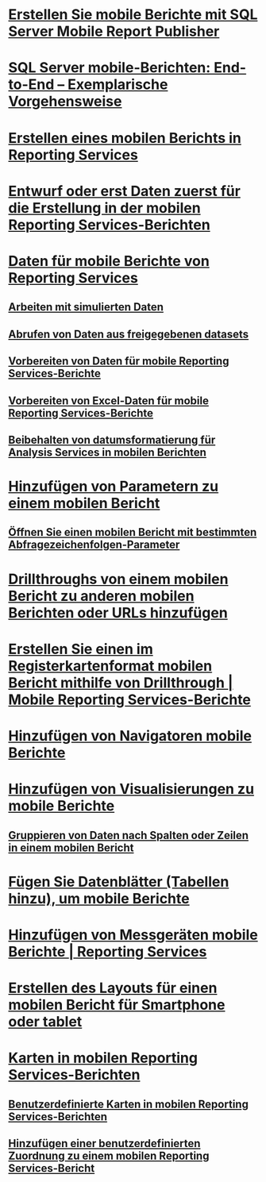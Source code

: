 # [Erstellen Sie mobile Berichte mit SQL Server Mobile Report Publisher](create-mobile-reports-with-sql-server-mobile-report-publisher.md)  
# [SQL Server mobile-Berichten: End-to-End – Exemplarische Vorgehensweise](sql-server-mobile-reports-end-to-end-walk-through.md)  
# [Erstellen eines mobilen Berichts in Reporting Services](create-a-reporting-services-mobile-report.md)  
# [Entwurf oder erst Daten zuerst für die Erstellung in der mobilen Reporting Services-Berichten](design-first-or-data-first-when-creating-in-reporting-services-mobile-reports.md)  
# [Daten für mobile Berichte von Reporting Services](data-for-reporting-services-mobile-reports.md)  
## [Arbeiten mit simulierten Daten](work-with-simulated-data-in-reporting-services-mobile-reports.md)  
## [Abrufen von Daten aus freigegebenen datasets](get-data-from-shared-datasets-in-reporting-services-mobile-reports.md)  
## [Vorbereiten von Daten für mobile Reporting Services-Berichte](prepare-data-for-reporting-services-mobile-reports.md)  
## [Vorbereiten von Excel-Daten für mobile Reporting Services-Berichte](prepare-excel-data-for-reporting-services-mobile-reports.md)  
## [Beibehalten von datumsformatierung für Analysis Services in mobilen Berichten](retain-date-formatting-for-analysis-services-in-mobile-reports.md)  
# [Hinzufügen von Parametern zu einem mobilen Bericht](add-parameters-to-a-mobile-report-reporting-services.md)  
## [Öffnen Sie einen mobilen Bericht mit bestimmten Abfragezeichenfolgen-Parameter](open-a-mobile-report-with-specific-query-string-parameters-reporting-services.md)  
# [Drillthroughs von einem mobilen Bericht zu anderen mobilen Berichten oder URLs hinzufügen](add-drillthrough-from-a-mobile-report-to-other-mobile-reports-or-urls.md)  
# [Erstellen Sie einen im Registerkartenformat mobilen Bericht mithilfe von Drillthrough | Mobile Reporting Services-Berichte](create-a-tabbed-mobile-report-by-using-drillthrough.md)  
# [Hinzufügen von Navigatoren mobile Berichte](add-navigators-to-reporting-services-mobile-reports.md)  
# [Hinzufügen von Visualisierungen zu mobile Berichte](add-visualizations-to-reporting-services-mobile-reports.md)  
## [Gruppieren von Daten nach Spalten oder Zeilen in einem mobilen Bericht](group-data-by-columns-or-rows-in-a-mobile-report-reporting-services.md)  
# [Fügen Sie Datenblätter (Tabellen hinzu), um mobile Berichte](add-data-grids-to-mobile-reports-reporting-services.md)  
# [Hinzufügen von Messgeräten mobile Berichte | Reporting Services](add-gauges-to-mobile-reports-reporting-services.md)  
# [Erstellen des Layouts für einen mobilen Bericht für Smartphone oder tablet](lay-out-a-reporting-services-mobile-report-for-phone-or-tablet.md)  
# [Karten in mobilen Reporting Services-Berichten](maps-in-reporting-services-mobile-reports.md)  
## [Benutzerdefinierte Karten in mobilen Reporting Services-Berichten](custom-maps-in-reporting-services-mobile-reports.md)  
## [Hinzufügen einer benutzerdefinierten Zuordnung zu einem mobilen Reporting Services-Bericht](add-a-custom-map-to-a-reporting-services-mobile-report.md)  
